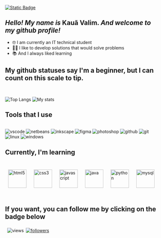 <a href="https://github.com/KauaValim/KauaValim/blob/main/README.pt-br.md"><img alt="Static Badge" src="https://img.shields.io/badge/Idioma-Brasileiro-009900"></a>

## *Hello! My name is* **Kauã Valim**. *And welcome to my github profile!*

- 🤓 I am currently an IT technical student
- 🧑‍💻 I like to develop solutions that would solve problems
- 📚 And I always liked learning



## My github statuses say I'm a beginner, but I can count on this scale to tip.

<br>

<span style="">![Top Langs](https://github-readme-stats.vercel.app/api/top-langs/?username=kauavalim&title_color=ffffff&text_color=ffffff&bg_color=90,0040ff,000000&border_color=ffffff)
![My stats](https://github-readme-stats.vercel.app/api?username=kauavalim&title_color=ffffff&text_color=ffffff&bg_color=90,0040ff,000000&icon_color=ffffff&show_icons=true&ring_color=ffffff&rank_icon=github&border_color=ffffff)</span>


## Tools that I use
<div style="display: inline_block"><br>
<img alt="vscode" src="https://img.shields.io/badge/Visual%20Studio%20Code-007ACC.svg?style=for-the-badge&logo=Visual-Studio-Code&logoColor=white">
<img alt="netbeans" src="https://img.shields.io/badge/Apache%20NetBeans%20IDE-1B6AC6.svg?style=for-the-badge&logo=Apache-NetBeans-IDE&logoColor=white">
<img alt="inkscape" src="https://img.shields.io/badge/Inkscape-000000.svg?style=for-the-badge&logo=Inkscape&logoColor=white">
<img alt="figma" src="https://img.shields.io/badge/Figma-F24E1E.svg?style=for-the-badge&logo=Figma&logoColor=white">
<img alt="photoshop" src="https://img.shields.io/badge/Adobe%20Photoshop-31A8FF.svg?style=for-the-badge&logo=Adobe-Photoshop&logoColor=white">
<img alt="github" src="https://img.shields.io/badge/GitHub-181717.svg?style=for-the-badge&logo=GitHub&logoColor=white">
<img alt="git" src="https://img.shields.io/badge/Git-F05032.svg?style=for-the-badge&logo=Git&logoColor=white">
<img alt="linux" src="https://img.shields.io/badge/Linux-FCC624.svg?style=for-the-badge&logo=Linux&logoColor=black">
<img alt="windows" src="https://img.shields.io/badge/Windows-0078D4.svg?style=for-the-badge&logo=Windows&logoColor=white">
<img alt="" src="">  
</div>

## Currently, I'm learning
<div style="display: inline_block">
<br>
<img alt="html5" src="https://cdn.jsdelivr.net/gh/devicons/devicon/icons/html5/html5-original.svg" width="60px" style="padding:10;border-radius:7px">
<img alt="css3" src="https://cdn.jsdelivr.net/gh/devicons/devicon/icons/css3/css3-original.svg" width="60px" style="padding:10;border-radius:7px">
<img alt="javascript" src="https://cdn.jsdelivr.net/gh/devicons/devicon/icons/javascript/javascript-original.svg" width="60px" style="padding:10;border-radius:7px">
<img alt="java" src="https://cdn.jsdelivr.net/gh/devicons/devicon/icons/java/java-original-wordmark.svg" width="60px" style="padding:10;border-radius:7px">
<img alt="python" src="https://cdn.jsdelivr.net/gh/devicons/devicon/icons/python/python-original-wordmark.svg" width="60px" style="padding:10;border-radius:7px">
<img alt="mysql" src="https://cdn.jsdelivr.net/gh/devicons/devicon/icons/mysql/mysql-original-wordmark.svg" width="60px" style="padding:10;border-radius:7px">
</div>
<br>

## If you want, you can follow me by clicking on the badge below
<div style="display:flex;column-gap:7px;justify-content:center;width:max-content;height:25px;padding:7px;border-radius:7px">
<img alt="views" src="https://img.shields.io/github/watchers/kauavalim/kauavalim.svg">
<a href="https://github.com/login?return_to=https%3A%2F%2Fgithub.com%2FKauaValim"><img alt="followers" src="https://img.shields.io/github/followers/kauavalim.svg?style=social&label=Follow&maxAge=2592000"></a>
</div>

